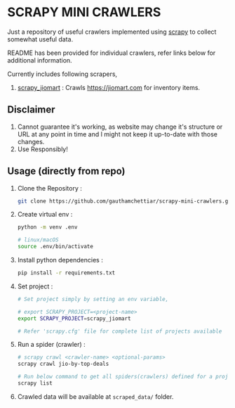 # SCRAPY MINI CRAWLERS
Just a repository of useful crawlers implemented using [scrapy](https://github.com/scrapy/scrapy) to collect somewhat useful data.

README has been provided for individual crawlers, refer links below for additional information.

Currently includes following scrapers,
1. [scrapy_jiomart](scrapy_jiomart/) : Crawls https://jiomart.com for inventory items.


## Disclaimer
1. Cannot guarantee it's working, as website may change it's structure or URL at any point in time and I might not keep it up-to-date with those changes.
2. Use Responsibly!


## Usage (directly from repo)
1. Clone the Repository : 
    ```bash
    git clone https://github.com/gauthamchettiar/scrapy-mini-crawlers.git
    ```
2. Create virtual env : 
    ```bash
    python -m venv .env

    # linux/macOS
    source .env/bin/activate
    ```
3. Install python dependencies : 
    ```bash
    pip install -r requirements.txt
    ```
4. Set project : 
    ```bash
    # Set project simply by setting an env variable,
    
    # export SCRAPY_PROJECT=<project-name>
    export SCRAPY_PROJECT=scrapy_jiomart

    # Refer 'scrapy.cfg' file for complete list of projects available
    ```
5. Run a spider (crawler) :
    ```bash
    # scrapy crawl <crawler-name> <optional-params>
    scrapy crawl jio-by-top-deals

    # Run below command to get all spiders(crawlers) defined for a project
    scrapy list
    ```
6. Crawled data will be available at `scraped_data/` folder.